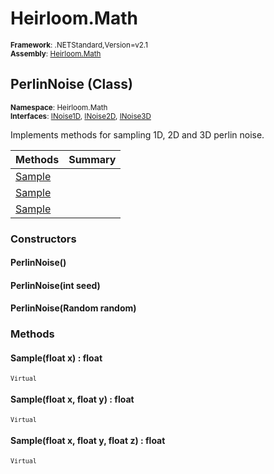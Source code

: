 # Heirloom.Math

<small>**Framework**: .NETStandard,Version=v2.1</small>  
<small>**Assembly**: [Heirloom.Math](../Heirloom.Math/Heirloom.Math.md)</small>  

## PerlinNoise (Class)
<small>**Namespace**: Heirloom.Math</sub></small>  
<small>**Interfaces**: [INoise1D](Heirloom.Math.INoise1D.md), [INoise2D](Heirloom.Math.INoise2D.md), [INoise3D](Heirloom.Math.INoise3D.md)</small>  

Implements methods for sampling 1D, 2D and 3D perlin noise.

| Methods                | Summary |
|------------------------|---------|
| [Sample](#SAMB4A361CC) |         |
| [Sample](#SAMB4A361CC) |         |
| [Sample](#SAMB4A361CC) |         |

### Constructors

#### PerlinNoise()

#### PerlinNoise(int seed)

#### PerlinNoise(Random random)

### Methods

#### <a name="SAMBBABD6D9"></a>Sample(float x) : float
<small>`Virtual`</small>


#### <a name="SAMB43AC0AA"></a>Sample(float x, float y) : float
<small>`Virtual`</small>


#### <a name="SAM96EA574"></a>Sample(float x, float y, float z) : float
<small>`Virtual`</small>


